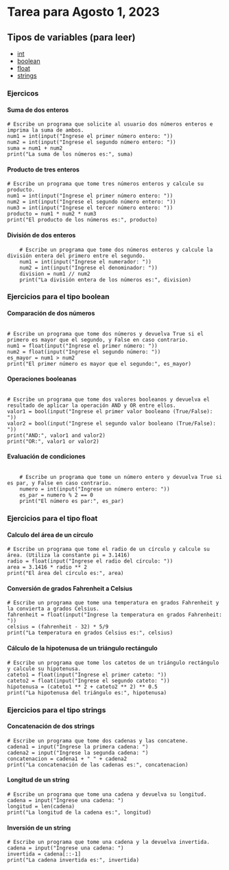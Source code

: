 # Tarea para Agosto 1, 2023

## Tipos de variables (para leer)

- [int](https://ellibrodepython.com/entero-en-python)
- [boolean](https://ellibrodepython.com/booleano-python)
- [float](https://ellibrodepython.com/float-python)
- [strings](https://ellibrodepython.com/cadenas-python)

### Ejercicos

#### Suma de dos enteros

```{python}
# Escribe un programa que solicite al usuario dos números enteros e imprima la suma de ambos.
num1 = int(input("Ingrese el primer número entero: "))
num2 = int(input("Ingrese el segundo número entero: "))
suma = num1 + num2
print("La suma de los números es:", suma)
```

#### Producto de tres enteros

```{python}
# Escribe un programa que tome tres números enteros y calcule su producto.
num1 = int(input("Ingrese el primer número entero: "))
num2 = int(input("Ingrese el segundo número entero: "))
num3 = int(input("Ingrese el tercer número entero: "))
producto = num1 * num2 * num3
print("El producto de los números es:", producto)

```
#### División de dos enteros

```(Python)
    # Escribe un programa que tome dos números enteros y calcule la división entera del primero entre el segundo.
    num1 = int(input("Ingrese el numerador: "))
    num2 = int(input("Ingrese el denominador: "))
    division = num1 // num2
    print("La división entera de los números es:", division)
```

### Ejercicios para el tipo boolean

#### Comparación de dos números

```{python}

# Escribe un programa que tome dos números y devuelva True si el primero es mayor que el segundo, y False en caso contrario.
num1 = float(input("Ingrese el primer número: "))
num2 = float(input("Ingrese el segundo número: "))
es_mayor = num1 > num2
print("El primer número es mayor que el segundo:", es_mayor)
```
#### Operaciones booleanas

```{Python}

# Escribe un programa que tome dos valores booleanos y devuelva el resultado de aplicar la operación AND y OR entre ellos.
valor1 = bool(input("Ingrese el primer valor booleano (True/False): "))
valor2 = bool(input("Ingrese el segundo valor booleano (True/False): "))
print("AND:", valor1 and valor2)
print("OR:", valor1 or valor2)
```

#### Evaluación de condiciones

```{python}

    # Escribe un programa que tome un número entero y devuelva True si es par, y False en caso contrario.
    numero = int(input("Ingrese un número entero: "))
    es_par = numero % 2 == 0
    print("El número es par:", es_par)
```

### Ejercicios para el tipo float

#### Calculo del área de un círculo

```{python}
# Escribe un programa que tome el radio de un círculo y calcule su área. (Utiliza la constante pi = 3.1416)
radio = float(input("Ingrese el radio del círculo: "))
area = 3.1416 * radio ** 2
print("El área del círculo es:", area)
```

#### Conversión de grados Fahrenheit a Celsius

```{python}
# Escribe un programa que tome una temperatura en grados Fahrenheit y la convierta a grados Celsius.
fahrenheit = float(input("Ingrese la temperatura en grados Fahrenheit: "))
celsius = (fahrenheit - 32) * 5/9
print("La temperatura en grados Celsius es:", celsius)
```

#### Cálculo de la hipotenusa de un triángulo rectángulo

```{python}
# Escribe un programa que tome los catetos de un triángulo rectángulo y calcule su hipotenusa.
cateto1 = float(input("Ingrese el primer cateto: "))
cateto2 = float(input("Ingrese el segundo cateto: "))
hipotenusa = (cateto1 ** 2 + cateto2 ** 2) ** 0.5
print("La hipotenusa del triángulo es:", hipotenusa)
```

### Ejercicios para el tipo strings

#### Concatenación de dos strings

```{python}
# Escribe un programa que tome dos cadenas y las concatene.
cadena1 = input("Ingrese la primera cadena: ")
cadena2 = input("Ingrese la segunda cadena: ")
concatenacion = cadena1 + " " + cadena2
print("La concatenación de las cadenas es:", concatenacion)
```

#### Longitud de un string

```{python}
# Escribe un programa que tome una cadena y devuelva su longitud.
cadena = input("Ingrese una cadena: ")
longitud = len(cadena)
print("La longitud de la cadena es:", longitud)
```

#### Inversión de un string

```{python}
# Escribe un programa que tome una cadena y la devuelva invertida.
cadena = input("Ingrese una cadena: ")
invertida = cadena[::-1]
print("La cadena invertida es:", invertida)
```
